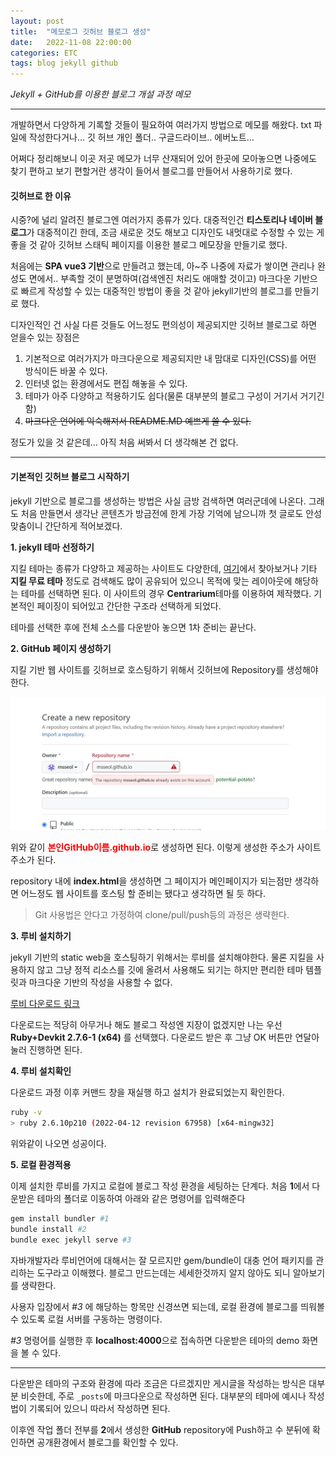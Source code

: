```yaml
---
layout: post
title:  "메모로그 깃허브 블로그 생성"
date:   2022-11-08 22:00:00
categories: ETC
tags: blog jekyll github
---
```



<i class="fa-solid fa-check"></i> *Jekyll + GitHub를 이용한 블로그 개설 과정 메모*

---

개발하면서 다양하게 기록할 것들이 필요하여 여러가지 방법으로 메모를 해왔다.
txt 파일에 작성한다거나... 깃 허브 개인 폴더.. 구글드라이브.. 에버노트...

어쩌다 정리해보니 이곳 저곳 메모가 너무 산재되어 있어 한곳에 모아놓으면 나중에도
찾기 편하고 보기 편할거란 생각이 들어서 블로그를 만들어서 사용하기로 했다.

#### 깃허브로 한 이유

시중?에 널리 알려진 블로그엔 여러가지 종류가 있다. 대중적인건 **티스토리나 네이버 블로그**가 대중적이긴 한데,
조금 새로운 것도 해보고 디자인도 내멋대로 수정할 수 있는 게 좋을 것 같아
깃허브 스태틱 페이지를 이용한 블로그 메모장을 만들기로 했다.

처음에는 **SPA vue3 기반**으로 만들려고 했는데, 아~주 나중에 자료가 쌓이면 관리나 완성도 면에서.. 부족할 것이 분명하여(검색엔진 처리도 애매할 것이고) 마크다운 기반으로 빠르게 작성할 수 있는 대중적인 방법이 좋을 것 같아 jekyll기반의 블로그를 만들기로 했다.

디자인적인 건 사실 다른 것들도 어느정도 편의성이 제공되지만 깃허브 블로그로 하면 얻을수 있는 장점은

1. 기본적으로 여러가지가 마크다운으로 제공되지만 내 맘대로 디자인(CSS)를 어떤 방식이든 바꿀 수 있다.
2. 인터넷 없는 환경에서도 편집 해놓을 수 있다.
3. 테마가 아주 다양하고 적용하기도 쉽다(물론 대부분의 블로그 구성이 거기서 거기긴 함)
4. ~~마크다운 언어에 익숙해져서 README.MD 예쁘게 쓸 수 있다.~~

정도가 있을 것 같은데... 아직 처음 써봐서 더 생각해본 건 없다.

---

#### 기본적인 깃허브 블로그 시작하기

jekyll 기반으로 블로그를 생성하는 방법은 사실 금방 검색하면 여러군데에 나온다.
그래도 처음 만들면서 생각난 콘텐츠가 방금전에 한게 가장 기억에 남으니까 첫 글로도 안성 맞춤이니 간단하게 적어보겠다.

**1. jekyll 테마 선정하기**

지킬 테마는 종류가 다양하고 제공하는 사이트도 다양한데, [여기][jekyll]에서 찾아보거나 기타 **지킬 무료 테마** 정도로 검색해도 많이 공유되어 있으니 목적에 맞는 레이아웃에 해당하는 테마를 선택하면 된다.
이 사이트의 경우 **Centrarium**테마를 이용하여 제작했다. 기본적인 페이징이 되어있고 간단한 구조라 선택하게 되었다.

테마를 선택한 후에 전체 소스를 다운받아 놓으면 1차 준비는 끝난다.

**2. GitHub 페이지 생성하기**

지킬 기반 웹 사이트를 깃허브로 호스팅하기 위해서 깃허브에 Repository를 생성해야 한다.

<a href="/assets/images/1.jpg" data-lightbox="falcon9-large" data-title="저장소 생성하기">
  <img src="/assets/images/1.jpg" title="저장소 생성하기">
</a>

위와 같이 <span style="color:red;font-weight:bold">본인GitHub이름.github.io</span>로 생성하면 된다.
이렇게 생성한 주소가 사이트 주소가 된다.

repository 내에 **index.html**을 생성하면 그 페이지가 메인페이지가 되는점만 생각하면 어느정도 웹 사이트를 호스팅 할 준비는 됐다고 생각하면 될 듯 하다.
> Git 사용법은 안다고 가정하여 clone/pull/push등의 과정은 생략한다.


**3. 루비 설치하기**

jekyll 기반의 static web을 호스팅하기 위해서는 루비를 설치해야한다. 물론 지킬을 사용하지 않고 그냥 정적
리소스를 깃에 올려서 사용해도 되기는 하지만 편리한 테마 템플릿과 마크다운 기반의 작성을 사용할 수 없다.

[루비 다운로드 링크][ruby]

다운로드는 적당히 아무거나 해도 블로그 작성엔 지장이 없겠지만 나는 우선 **Ruby+Devkit 2.7.6-1 (x64)** 를 선택했다. 다운로드 받은 후 그냥 OK 버튼만 연달아 눌러 진행하면 된다.

**4. 루비 설치확인**

다운로드 과정 이후 커맨드 창을 재실행 하고 설치가 완료되었는지 확인한다.
```bash
ruby -v
> ruby 2.6.10p210 (2022-04-12 revision 67958) [x64-mingw32]
```
위와같이 나오면 성공이다.

**5. 로컬 환경적용**

이제 설치한 루비를 가지고 로컬에 블로그 작성 환경을 세팅하는 단계다.
처음 **1**에서 다운받은 테마의 폴더로 이동하여 아래와 같은 명령어를 입력해준다
```bash
gem install bundler #1
bundle install #2
bundle exec jekyll serve #3
```
자바개발자라 루비언어에 대해서는 잘 모르지만 gem/bundle이 대충 언어 패키지를 관리하는 도구라고 이해했다.
블로그 만드는데는 세세한것까지 알지 않아도 되니 알아보기를 생략한다.

사용자 입장에서 *#3* 에 해당하는 항목만 신경쓰면 되는데, 로컬 환경에 블로그를 띄워볼 수 있도록 로컬 서버를 구동하는 명령이다.
 
*#3* 명령어를 실행한 후 **localhost:4000**으로 접속하면 다운받은 테마의 demo 화면을 볼 수 있다.

---

다운받은 테마의 구조와 환경에 따라 조금은 다르겠지만 게시글을 작성하는 방식은 대부분 비슷한데, 주로 `_posts`에 
마크다운으로 작성하면 된다. 대부분의 테마에 예시나 작성법이 기록되어 있으니 따라서 작성하면 된다.

이후엔 작업 폴더 전부를 **2**에서 생성한 **GitHub** repository에 Push하고 수 분뒤에 확인하면 공개환경에서 블로그를 확인할 수 있다.

[ruby]: https://rubyinstaller.org/downloads/
[jekyll]: https://jekyll-themes.com/free/